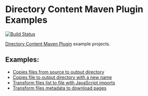 # Directory Content Maven Plugin Examples
[![Build Status](https://travis-ci.org/gabrysbiz/directory-content-maven-plugin-examples.svg?branch=master)](https://travis-ci.org/gabrysbiz/directory-content-maven-plugin-examples)

[Directory Content Maven Plugin](http://directory-content-maven-plugin.projects.gabrys.biz/) example projects.

## Examples:
* [Copies files from source to output directory](copy)
* [Copies file to output directory with a new name](copyFile)
* [Transform files list to file with JavaScript imports](transformList)
* [Transform files metadata to download pages](transformMetadata)
